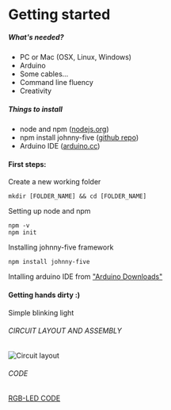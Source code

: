 # Getting started

##### What's needed?

  - PC or Mac (OSX, Linux, Windows)
  - Arduino
  - Some cables...
  - Command line fluency
  - Creativity

##### Things to install

 - node and npm ([nodejs.org](http://nodejs.org/))
 - npm install johnny-five ([github repo](https://github.com/rwaldron/johnny-five))
 - Arduino IDE ([arduino.cc](http://arduino.cc/en/Main/Software))

#### First steps:

Create a new working folder
 ```
 mkdir [FOLDER_NAME] && cd [FOLDER_NAME]
 ```
Setting up node and npm

```
npm -v
npm init
```

Installing johnny-five framework

```
npm install johnny-five
```

Intalling arduino IDE
from ["Arduino Downloads"](http://arduino.cc/en/Main/Software)


#### Getting hands dirty :)

Simple blinking light

###### CIRCUIT LAYOUT AND ASSEMBLY

![Circuit layout](https://learn.adafruit.com/system/assets/assets/000/002/092/medium640/learn_arduino_fritzing.jpg?1396779188)

###### CODE

[RGB-LED CODE](https://github.com/MallorcaJS/nodearduino/examples/)
